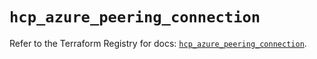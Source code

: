 # `hcp_azure_peering_connection`

Refer to the Terraform Registry for docs: [`hcp_azure_peering_connection`](https://registry.terraform.io/providers/hashicorp/hcp/0.108.0/docs/resources/azure_peering_connection).
